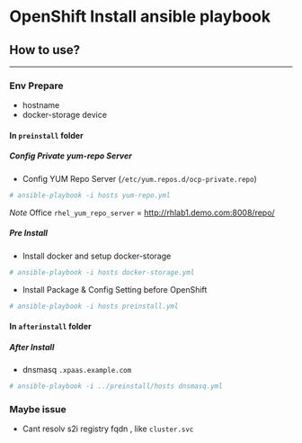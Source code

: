 # OpenShift Install ansible playbook 
## How to use?
-----------
### Env Prepare
 - hostname
 - docker-storage device

#### In `preinstall` folder

##### Config Private yum-repo Server


  * Config YUM Repo Server (`/etc/yum.repos.d/ocp-private.repo`)
  
  ```bash
  # ansible-playbook -i hosts yum-repo.yml
  ```
  _Note_ Office `rhel_yum_repo_server` = http://rhlab1.demo.com:8008/repo/

##### Pre Install 


  * Install docker and setup docker-storage

  ```bash
  # ansible-playbook -i hosts docker-storage.yml
  ```

  * Install Package & Config Setting before OpenShift
  
  ```bash
  # ansible-playbook -i hosts preinstall.yml
  ```

#### In `afterinstall` folder
##### After Install


  * dnsmasq `.xpaas.example.com`
  
  ```bash
  # ansible-playbook -i ../preinstall/hosts dnsmasq.yml
  ```

### Maybe issue

  * Cant resolv s2i registry fqdn , like `cluster.svc`
